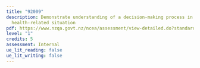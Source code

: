 ```yaml
---
title: "92009"
description: Demonstrate understanding of a decision-making process in a
  health-related situation
pdf: https://www.nzqa.govt.nz/ncea/assessment/view-detailed.do?standardNumber=92009
level: "1"
credits: 5
assessment: Internal
ue_lit_reading: false
ue_lit_writing: false
---
```

